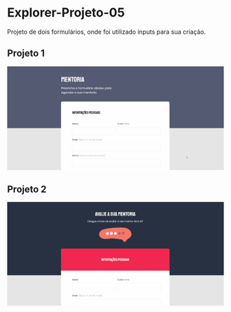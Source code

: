 # Explorer-Projeto-05
Projeto de dois formulários, onde foi utilizado inputs para sua criação.

## Projeto 1
<img src="assets/arquivo1.gif" alt="Video do projeto 1">

## Projeto 2
<img src="assets/arquivo2.gif" alt="Video do projeto 2">
